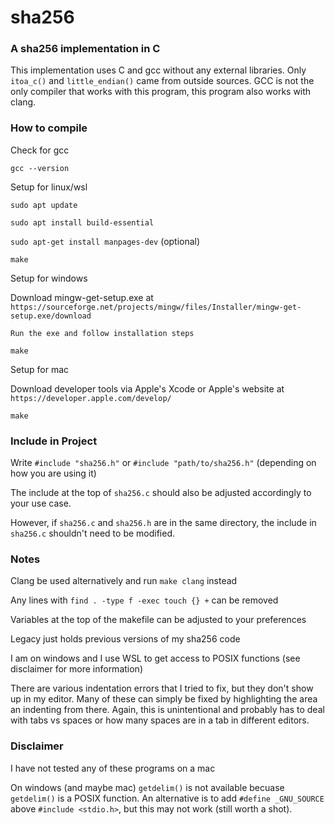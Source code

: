 # sha256

### A sha256 implementation in C

This implementation uses C and gcc without any external libraries. Only `itoa_c()` and `little_endian()` came from outside sources. GCC is not the only compiler that works with this program, this program also works with clang.

### How to compile

Check for gcc

`gcc --version`

Setup for linux/wsl

`sudo apt update`

`sudo apt install build-essential`

`sudo apt-get install manpages-dev` (optional)

`make`

Setup for windows

Download mingw-get-setup.exe at `https://sourceforge.net/projects/mingw/files/Installer/mingw-get-setup.exe/download`

`Run the exe and follow installation steps`

`make`

Setup for mac

Download developer tools via Apple's Xcode or Apple's website at `https://developer.apple.com/develop/`

`make`

### Include in Project

Write `#include "sha256.h"` or `#include "path/to/sha256.h"` (depending on how you are using it)

The include at the top of `sha256.c` should also be adjusted accordingly to your use case.

However, if `sha256.c` and `sha256.h` are in the same directory, the include in `sha256.c` shouldn't need to be modified.

### Notes

Clang be used alternatively and run `make clang` instead

Any lines with `find . -type f -exec touch {} +` can be removed

Variables at the top of the makefile can be adjusted to your preferences

Legacy just holds previous versions of my sha256 code

I am on windows and I use WSL to get access to POSIX functions (see disclaimer for more information)

There are various indentation errors that I tried to fix, but they don't show up in my editor. Many of these can simply be fixed by highlighting the area an indenting from there. Again, this is unintentional and probably has to deal with tabs vs spaces or how many spaces are in a tab in different editors.

### Disclaimer

I have not tested any of these programs on a mac

On windows (and maybe mac) `getdelim()` is not available becuase `getdelim()` is a POSIX function. An alternative is to add `#define _GNU_SOURCE` above `#include <stdio.h>`, but this may not work (still worth a shot).
